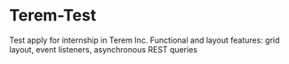 # Terem-Test
Test apply for internship in Terem Inc.
Functional and layout features: grid layout, event listeners, asynchronous REST queries

